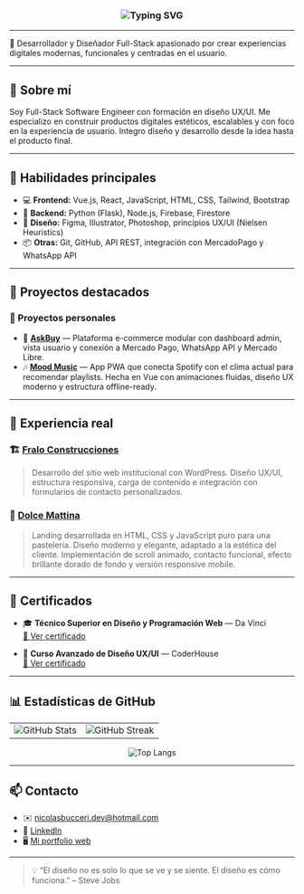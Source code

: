 <h3 align="center">
  <img src="https://readme-typing-svg.herokuapp.com?font=Fira+Code&size=22&duration=2000&pause=800&color=F7D745&center=true&vCenter=true&width=440&lines=¡Hola%2C+soy+Nicolás+Bucceri!;Full+Stack+Dev+%7C+UX%2FUI+Designer" alt="Typing SVG" />
</h3>

---

🎯 Desarrollador y Diseñador Full-Stack apasionado por crear experiencias digitales modernas, funcionales y centradas en el usuario.

---

## 💼 Sobre mí

Soy Full-Stack Software Engineer con formación en diseño UX/UI. Me especializo en construir productos digitales estéticos, escalables y con foco en la experiencia de usuario. Integro diseño y desarrollo desde la idea hasta el producto final.

---

## 🧠 Habilidades principales

- 💻 **Frontend:** Vue.js, React, JavaScript, HTML, CSS, Tailwind, Bootstrap  
- 🧰 **Backend:** Python (Flask), Node.js, Firebase, Firestore  
- 🎨 **Diseño:** Figma, Illustrator, Photoshop, principios UX/UI (Nielsen Heuristics)  
- 📦 **Otras:** Git, GitHub, API REST, integración con MercadoPago y WhatsApp API  

---

## 📌 Proyectos destacados

### 🧪 Proyectos personales

- 🛒 [**AskBuy**](https://github.com/NicolasBucceri) — Plataforma e-commerce modular con dashboard admin, vista usuario y conexión a Mercado Pago, WhatsApp API y Mercado Libre.
- 🎶 [**Mood Music**](https://github.com/NicolasBucceri) — App PWA que conecta Spotify con el clima actual para recomendar playlists. Hecha en Vue con animaciones fluidas, diseño UX moderno y estructura offline-ready.

---

## 🏢 Experiencia real

### 🏗️ [Fralo Construcciones](https://grupofraloconstrucciones.com/)
> Desarrollo del sitio web institucional con WordPress. Diseño UX/UI, estructura responsiva, carga de contenido e integración con formularios de contacto personalizados.

### 🍰 [Dolce Mattina](https://dolcemattina.netlify.app/)
> Landing desarrollada en HTML, CSS y JavaScript puro para una pastelería. Diseño moderno y elegante, adaptado a la estética del cliente. Implementación de scroll animado, contacto funcional, efecto brillante dorado de fondo y versión responsive mobile.

---

## 📜 Certificados

- 🎓 **Técnico Superior en Diseño y Programación Web** — Da Vinci  
  [📄 Ver certificado](https://drive.google.com/file/d/1C4XXXXXXXX/view?usp=drive_link)

- 🎨 **Curso Avanzado de Diseño UX/UI** — CoderHouse  
  [📄 Ver certificado](https://drive.google.com/file/d/1YNfXXXXXXXX/view?usp=drive_link)

---

## 📊 Estadísticas de GitHub

<div align="center">

<table>
  <tr>
    <td align="center">
      <img src="https://github-readme-stats.vercel.app/api?username=NicolasBucceri&show_icons=true&theme=github_dark&hide_border=true&include_all_commits=true&count_private=true" alt="GitHub Stats" />
    </td>
    <td align="center">
      <img src="https://streak-stats.demolab.com?user=NicolasBucceri&theme=github-dark-blue&hide_border=true" alt="GitHub Streak" />
    </td>
  </tr>
</table>

<img src="https://github-readme-stats.vercel.app/api/top-langs/?username=NicolasBucceri&layout=compact&theme=github_dark&hide_border=true" alt="Top Langs" />

</div>

---

## 📫 Contacto

- ✉️ [nicolasbucceri.dev@hotmail.com](mailto:nicolasbucceri.dev@hotmail.com)
- 🔗 [LinkedIn](https://www.linkedin.com/in/nicolas-bucceri-715972244/)
- 🖥️ [Mi portfolio web](https://nicolasbucceri.netlify.app)

---

> 💡 “El diseño no es solo lo que se ve y se siente. El diseño es cómo funciona.” – Steve Jobs
